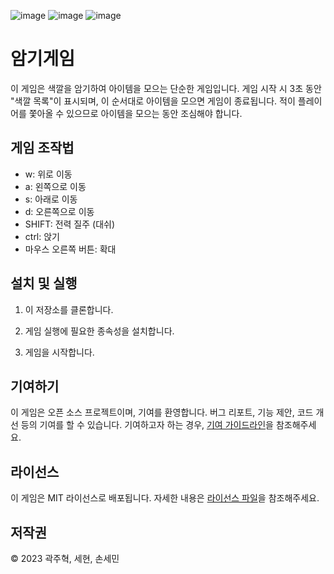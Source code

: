 ![image](https://github.com/jh2277/BackRoom-Unity/assets/96563287/09d04e47-62ce-4c92-ae8b-24cc9abaf10d)
![image](https://github.com/jh2277/BackRoom-Unity/assets/96563287/d767f8c4-5cf3-443a-bae2-76962748f4be)
![image](https://github.com/jh2277/BackRoom-Unity/assets/96563287/a14545d2-4e30-46ef-824e-00f43a5b8a1b)


# 암기게임

이 게임은 색깔을 암기하여 아이템을 모으는 단순한 게임입니다. 게임 시작 시 3초 동안 "색깔 목록"이 표시되며, 이 순서대로 아이템을 모으면 게임이 종료됩니다. 적이 플레이어를 쫓아올 수 있으므로 아이템을 모으는 동안 조심해야 합니다.

## 게임 조작법

- w: 위로 이동
- a: 왼쪽으로 이동
- s: 아래로 이동
- d: 오른쪽으로 이동
- SHIFT: 전력 질주 (대쉬)
- ctrl: 앉기
- 마우스 오른쪽 버튼: 확대

## 설치 및 실행

1. 이 저장소를 클론합니다.

2. 게임 실행에 필요한 종속성을 설치합니다.

3. 게임을 시작합니다.


## 기여하기

이 게임은 오픈 소스 프로젝트이며, 기여를 환영합니다. 버그 리포트, 기능 제안, 코드 개선 등의 기여를 할 수 있습니다. 기여하고자 하는 경우, [기여 가이드라인](CONTRIBUTING.md)을 참조해주세요.

## 라이선스

이 게임은 MIT 라이선스로 배포됩니다. 자세한 내용은 [라이선스 파일](LICENSE)을 참조해주세요.

## 저작권

© 2023 곽주혁, 세현, 손세민




